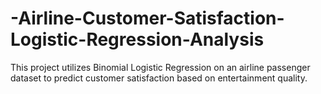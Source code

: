 # -Airline-Customer-Satisfaction-Logistic-Regression-Analysis
This project utilizes Binomial Logistic Regression on an airline passenger dataset to predict customer satisfaction based on entertainment quality.
